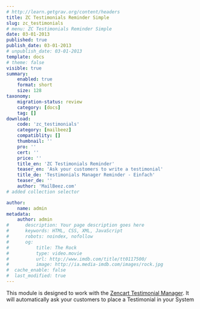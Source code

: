 ```yaml
---
# http://learn.getgrav.org/content/headers
title: ZC Testimonials Reminder Simple
slug: zc_testimonials
# menu: ZC Testimonials Reminder Simple
date: 03-01-2013
published: true
publish_date: 03-01-2013
# unpublish_date: 03-01-2013
template: docs
# theme: false
visible: true
summary:
    enabled: true
    format: short
    size: 128
taxonomy:
    migration-status: review
    category: [docs]
    tag: []
download:
    code: 'zc_testimonials'
    category: [mailbeez]
    compatiblity: []
    thumbnail: ''
    pro: ''
    cert: ''
    price: ''
    title_en: 'ZC Testimonials Reminder'
    teaser_en: 'Ask your customers to write a testimonial'
    title_de: 'Testimonials Manager Reminder - Einfach'
    teaser_de: ''
    author: 'MailBeez.com'
# added collection selector

author:
    name: admin
metadata:
    author: admin
#      description: Your page description goes here
#      keywords: HTML, CSS, XML, JavaScript
#      robots: noindex, nofollow
#      og:
#          title: The Rock
#          type: video.movie
#          url: http://www.imdb.com/title/tt0117500/
#          image: http://ia.media-imdb.com/images/rock.jpg
#  cache_enable: false
#  last_modified: true
---
```


This module is designed to work with the [Zencart Testimonial Manager](http://www.zen-cart.com/downloads.php?do=file&id=299). It will automatically ask your customers to place a Testimonial in your System

